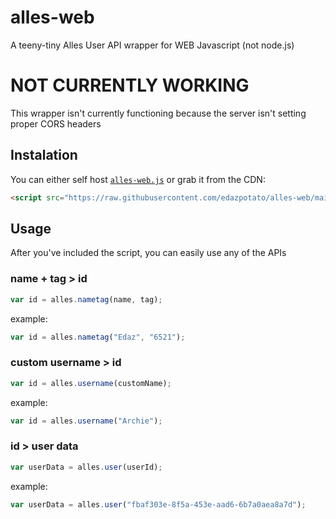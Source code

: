 # alles-web
A teeny-tiny Alles User API wrapper for WEB Javascript (not node.js)

# NOT CURRENTLY WORKING
This wrapper isn't currently functioning because the server isn't setting proper CORS headers

## Instalation
You can either self host [`alles-web.js`](https://raw.githubusercontent.com/edazpotato/alles-web/main/alles-web.js) or grab it from the CDN:
  ```html
  <script src="https://raw.githubusercontent.com/edazpotato/alles-web/main/alles-web.js"></script>
  ```

## Usage

After you've included the script, you can easily use any of the APIs

### name + tag > id
```js
var id = alles.nametag(name, tag);
```
example:
```js
var id = alles.nametag("Edaz", "6521");
```

### custom username > id
```js
var id = alles.username(customName);
```
example:
```js
var id = alles.username("Archie");
```

### id > user data
```js
var userData = alles.user(userId);
```
example:
```js
var userData = alles.user("fbaf303e-8f5a-453e-aad6-6b7a0aea8a7d");
```

